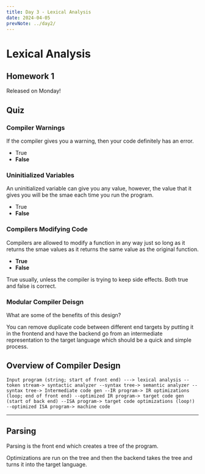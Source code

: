 ```yaml
---
title: Day 3 - Lexical Analysis
date: 2024-04-05
prevNote: ../day2/
---
```


# Lexical Analysis

## Homework 1

Released on Monday!

## Quiz

### Compiler Warnings

If the compiler gives you a warning, then your code definitely has an error.

- True
- **False**

### Uninitialized Variables

An uninitialized variable can give you any value, however, the value that it gives you will be the smae each time you run the program.

- True
- **False**

### Compilers Modifying Code

Compilers are allowed to modify a function in any way just so long as it returns the smae values as it returns the same value as the original function.

- **True**
- **False**

True usually, unless the compiler is trying to keep side effects. Both true and false is correct.

### Modular Compiler Deisgn

What are some of the benefits of this design?

You can remove duplicate code between different end targets by putting it in the frontend and have the backend go from an intermediate representation to the target language which should be a quick and simple process.

## Overview of Compiler Design

```
Input program (string; start of front end) ---> lexical analysis --token stream-> syntactic analyzer --syntax tree-> semantic analyzer --syntax tree-> Intermediate code gen --IR program-> IR optimizations (loop; end of front end) --optimized IR program-> target code gen (start of back end) --ISA program-> target code optimizations (loop!) --optimized ISA program-> machine code
```

---

## Parsing

Parsing is the front end which creates a tree of the program.

Optimizations are run on the tree and then the backend takes the tree and turns it into the target language.
